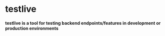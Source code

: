 # testlive
#### testlive is a tool for testing backend endpoints/features in development or production environments
